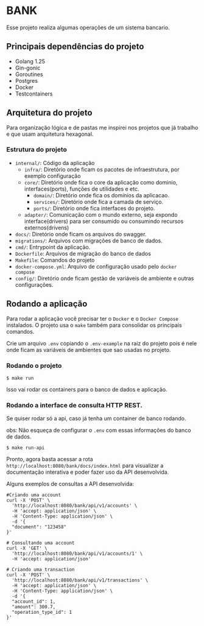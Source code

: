 # BANK

Esse projeto realiza algumas operações de um sistema bancario.

## Principais dependências do projeto

- Golang 1.25
- Gin-gonic
- Goroutines 
- Postgres
- Docker
- Testcontainers

## Arquitetura do projeto
Para organização lógica e de pastas me inspirei nos projetos que já trabalho e que usam arquitetura hexagonal.

### Estrutura do projeto
- `internal/`: Código da aplicação
  - `infra/`: Diretório onde ficam os pacotes de infraestrutura, por exemplo configuração
  - `core/`: Diretório onde fica o core da aplicação como dominio, interfaces(ports), funções de utilidades e etc. 
    - `domain/`: Diretório onde fica os domínios da aplicacao.
    - `services/`: Diretório onde fica a camada de serviço.
    - `ports/`: Diretório onde fica interfaces do projeto.
  - `adapter/`: Comunicação com o mundo externo, seja expondo interface(drivers) para ser consumido ou consumindo recursos externos(drivens)  
- `docs/`: Diretório onde ficam os arquivos do swagger.
- `migrations/`: Arquivos com migrações de banco de dados.
- `cmd/`: Entrypoint da aplicação.
- `Dockerfile`: Arquivos de migração do banco de dados
- `Makefile`: Comandos do projeto
- `docker-compose.yml`: Arquivo de configuração usado pelo ```docker compose```
- `config/`: Diretório onde ficam gestão de variáveis de ambiente e outras configurações.


## Rodando a aplicação

Para rodar a aplicação você precisar ter o ```Docker``` e o ```Docker Compose``` instalados.
O projeto usa o ```make``` também para consolidar os principais comandos.

Crie um arquivo ```.env``` copiando o ```.env-example``` na raiz do projeto pois é nele onde ficam as variáveis de ambientes que sao usadas no projeto.

### Rodando o projeto

```
$ make run
```

Isso vai rodar os containers para o banco de dados e aplicação.

### Rodando a interface de consulta HTTP REST.
Se quiser rodar só a api, caso já tenha um container de banco rodando.

obs: Não esqueça de configurar o ```.env``` com essas informações do banco de dados. 

```
$ make run-api
```

Pronto, agora basta acessar a rota ```http://localhost:8080/bank/docs/index.html``` para visualizar a documentação interativa e poder
fazer uso da API desenvolvida.

Alguns exemplos de consultas a API desenvolvida:


```
#Criando uma account
curl -X 'POST' \
  'http://localhost:8080/bank/api/v1/accounts' \
  -H 'accept: application/json' \
  -H 'Content-Type: application/json' \
  -d '{
  "document": "123458"
}'
```

```
# Consultando uma account
curl -X 'GET' \
  'http://localhost:8080/bank/api/v1/accounts/1' \
  -H 'accept: application/json'
```

```
# Criando uma transaction
curl -X 'POST' \
  'http://localhost:8080/bank/api/v1/transactions' \
  -H 'accept: application/json' \
  -H 'Content-Type: application/json' \
  -d '{
  "account_id": 1,
  "amount": 300.7,
  "operation_type_id": 1
}'
```


